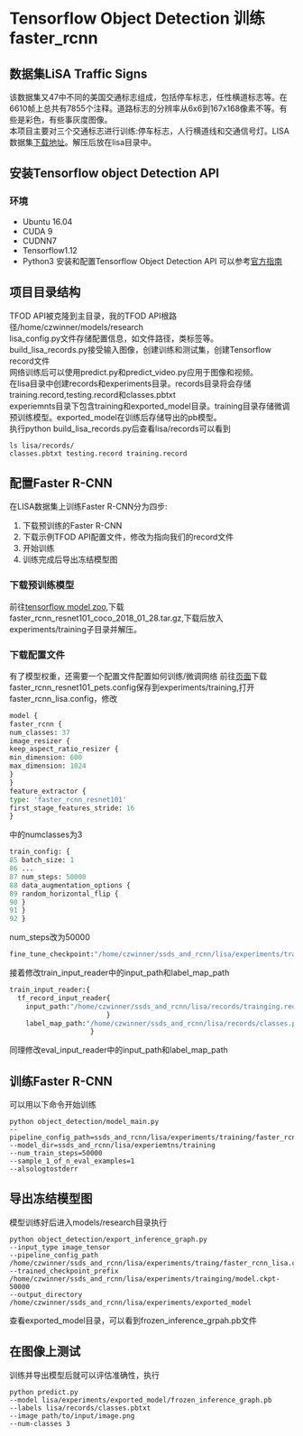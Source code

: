 # Tensorflow Object Detection 训练faster_rcnn
## 数据集LiSA Traffic Signs
该数据集又47中不同的美国交通标志组成，包括停车标志，任性横道标志等。在6610帧上总共有7855个注释。道路标志的分辨率从6x6到167x168像素不等。有些是彩色，有些事灰度图像。<br>
本项目主要对三个交通标志进行训练:停车标志，人行横道线和交通信号灯。LISA数据集[下载地址](http://cvrr.ucsd.edu/LISA/lisa-traffic-sign-dataset.html)。解压后放在lisa目录中。<br>
## 安装Tensorflow object Detection API
### 环境
* Ubuntu 16.04
* CUDA 9
* CUDNN7
* Tensorflow1.12
* Python3
安装和配置Tensorflow Object Detection API 可以参考[官方指南](https://github.com/tensorflow/models/blob/master/research/object_detection/g3doc/installation.md)
## 项目目录结构
TFOD API被克隆到主目录，我的TFOD API根路径/home/czwinner/models/research<br>
lisa_config.py文件存储配置信息，如文件路径，类标签等。<br>
build_lisa_records.py接受输入图像，创建训练和测试集，创建Tensorflow record文件<br>
网络训练后可以使用predict.py和predict_video.py应用于图像和视频。<br>
在lisa目录中创建records和experiments目录。records目录将会存储training.record,testing.record和classes.pbtxt<br>
experiemnts目录下包含training和exported_model目录。training目录存储微调预训练模型。exported_model在训练后存储导出的pb模型。<br>
执行python build_lisa_records.py后查看lisa/records可以看到
```linux
ls lisa/records/
classes.pbtxt testing.record training.record
```
## 配置Faster R-CNN
在LISA数据集上训练Faster R-CNN分为四步:<br>
1. 下载预训练的Faster R-CNN<br>
2. 下载示例TFOD API配置文件，修改为指向我们的record文件<br>
3. 开始训练<br>
4. 训练完成后导出冻结模型图<br>
### 下载预训练模型
前往[tensorflow model zoo](https://github.com/tensorflow/models/blob/master/research/object_detection/g3doc/detection_model_zoo.md),下载faster_rcnn_resnet101_coco_2018_01_28.tar.gz,下载后放入experiments/training子目录并解压。
### 下载配置文件
有了模型权重，还需要一个配置文件配置如何训练/微调网络
前往[页面](https://github.com/tensorflow/models/tree/master/research/object_detection/samples/configs)下载faster_rcnn_resnet101_pets.config保存到experiments/training,打开faster_rcnn_lisa.config，修改
```python
model {
faster_rcnn {
num_classes: 37
image_resizer {
keep_aspect_ratio_resizer {
min_dimension: 600
max_dimension: 1024
}
}
feature_extractor {
type: 'faster_rcnn_resnet101'
first_stage_features_stride: 16
}
```
中的numclasses为3<br>
```python
train_config: {
85 batch_size: 1
86 ...
87 num_steps: 50000
88 data_augmentation_options {
89 random_horizontal_flip {
90 }
91 }
92 }
```
num_steps改为50000<br>
```python
fine_tune_checkpoint:"/home/czwinner/ssds_and_rcnn/lisa/experiments/training/faster_rcnn_resnet101_coco_2018_01_28/model.ckpt"
```
接着修改train_input_reader中的input_path和label_map_path
```python
train_input_reader:{
  tf_record_input_reader{
    input_path:"/home/czwinner/ssds_and_rcnn/lisa/records/trainging.record"
                        }
    label_map_path:"/home/czwinner/ssds_and_rcnn/lisa/records/classes.pbtxt"
                    }
```
同理修改eval_input_reader中的input_path和label_map_path
## 训练Faster R-CNN
可以用以下命令开始训练
```
python object_detection/model_main.py
--pipeline_config_path=ssds_and_rcnn/lisa/experiments/training/faster_rcnn_lisa.config
--model_dir=ssds_and_rcnn/lisa/experiemtns/training
--num_train_steps=50000
--sample_1_of_n_eval_examples=1
--alsologtostderr
```
## 导出冻结模型图
模型训练好后进入models/research目录执行<br>
```
python object_detection/export_inference_graph.py
--input_type image_tensor
--pipeline_config_path /home/czwinner/ssds_and_rcnn/lisa/experiments/traing/faster_rcnn_lisa.config
--trained_checkpoint_prefix /home/czwinner/ssds_and_rcnn/lisa/experiments/trainging/model.ckpt-50000
--output_directory /home/czwinner/ssds_and_rcnn/lisa/experiments/exported_model
```
查看exported_model目录，可以看到frozen_inference_grpah.pb文件
## 在图像上测试
训练并导出模型后就可以评估准确性，执行
```
python predict.py
--model lisa/experiments/exported_model/frozen_inference_graph.pb
--labels lisa/records/classes.pbtxt
--image path/to/input/image.png
--num-classes 3
```
